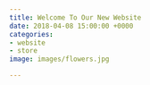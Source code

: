 ```yaml
---
title: Welcome To Our New Website
date: 2018-04-08 15:00:00 +0000
categories:
- website
- store
image: images/flowers.jpg

---
```


